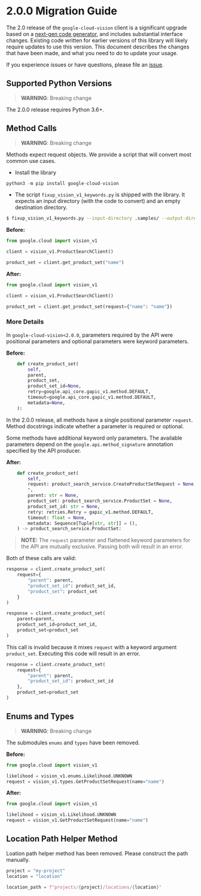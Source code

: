 # 2.0.0 Migration Guide

The 2.0 release of the `google-cloud-vision` client is a significant upgrade based on a [next-gen code generator](https://github.com/googleapis/gapic-generator-python), and includes substantial interface changes. Existing code written for earlier versions of this library will likely require updates to use this version. This document describes the changes that have been made, and what you need to do to update your usage.

If you experience issues or have questions, please file an [issue](https://github.com/googleapis/python-vision/issues).

## Supported Python Versions

> **WARNING**: Breaking change

The 2.0.0 release requires Python 3.6+.


## Method Calls

> **WARNING**: Breaking change

Methods expect request objects. We provide a script that will convert most common use cases.

* Install the library

```py
python3 -m pip install google-cloud-vision
```

* The script `fixup_vision_v1_keywords.py` is shipped with the library. It expects
an input directory (with the code to convert) and an empty destination directory.

```sh
$ fixup_vision_v1_keywords.py --input-directory .samples/ --output-directory samples/
```

**Before:**
```py
from google.cloud import vision_v1

client = vision_v1.ProductSearchClient()

product_set = client.get_product_set("name")
```


**After:**
```py
from google.cloud import vision_v1

client = vision_v1.ProductSearchClient()

product_set = client.get_product_set(request={"name": "name"})
```

### More Details

In `google-cloud-vision<2.0.0`, parameters required by the API were positional parameters and optional parameters were keyword parameters.

**Before:**
```py
    def create_product_set(
        self,
        parent,
        product_set,
        product_set_id=None,
        retry=google.api_core.gapic_v1.method.DEFAULT,
        timeout=google.api_core.gapic_v1.method.DEFAULT,
        metadata=None,
    ):
```

In the 2.0.0 release, all methods have a single positional parameter `request`. Method docstrings indicate whether a parameter is required or optional.

Some methods have additional keyword only parameters. The available parameters depend on the `google.api.method_signature` annotation specified by the API producer.


**After:**
```py
    def create_product_set(
        self,
        request: product_search_service.CreateProductSetRequest = None,
        *,
        parent: str = None,
        product_set: product_search_service.ProductSet = None,
        product_set_id: str = None,
        retry: retries.Retry = gapic_v1.method.DEFAULT,
        timeout: float = None,
        metadata: Sequence[Tuple[str, str]] = (),
    ) -> product_search_service.ProductSet:
```

> **NOTE:** The `request` parameter and flattened keyword parameters for the API are mutually exclusive.
> Passing both will result in an error.


Both of these calls are valid:

```py
response = client.create_product_set(
    request={
        "parent": parent,
        "product_set_id": product_set_id,
        "product_set": product_set
    }
)
```

```py
response = client.create_product_set(
    parent=parent,
    product_set_id=product_set_id,
    product_set=product_set
)
```

This call is invalid because it mixes `request` with a keyword argument `product_set`. Executing this code
will result in an error.

```py
response = client.create_product_set(
    request={
        "parent": parent,
        "product_set_id": product_set_id
    },
    product_set=product_set
)
```



## Enums and Types


> **WARNING**: Breaking change

The submodules `enums` and `types` have been removed.

**Before:**
```py
from google.cloud import vision_v1

likelihood = vision_v1.enums.Likelihood.UNKNOWN
request = vision_v1.types.GetProductSetRequest(name="name")
```


**After:**
```py
from google.cloud import vision_v1

likelihood = vision_v1.Likelihood.UNKNOWN
request = vision_v1.GetProductSetRequest(name="name")
```

## Location Path Helper Method

Loation path helper method has been removed. Please construct
the path manually.

```py
project = "my-project"
location = "location"

location_path = f"projects/{project}/locations/{location}"
```